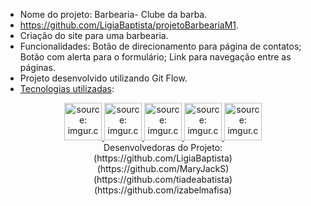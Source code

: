 * Nome do projeto: Barbearia- Clube da barba.
* https://github.com/LigiaBaptista/projetoBarbeariaM1.
* Criação do site para uma barbearia.
* Funcionalidades: Botão de direcionamento para página de contatos; Botão com alerta para o formulário; Link para navegação entre as páginas.
* Projeto desenvolvido utilizando Git Flow.
* [Tecnologias utilizadas](#tecnologias-utilizadas):
<div align="center">
    <a href="#">    
        <img src="https://i.imgur.com/QSU2Ksh.png" title="source: imgur.com" 
        width="60px"/>
    </a>
    <a href="#">
        <img src="https://i.imgur.com/RjWGTVn.png" title="source: imgur.com" 
        width="60px"/>
    </a>
    <a href="#">
        <img src="https://i.imgur.com/fFUhinJ.png" title="source: imgur.com" 
        width="60px"/>
    </a>
    <a href="#">
        <img src="https://i.imgur.com/r5TIjbs.png" title="source: imgur.com" 
        width="60px"/>
    </a>
     <a href="#">    
        <img src="https://i.imgur.com/Qx9OlTM.png" title="source: imgur.com" 
        width="60px"/>
    </a>
<br />
Desenvolvedoras do Projeto:<br>(https://github.com/LigiaBaptista)<br>(https://github.com/MaryJackS)<br>(https://github.com/tiadeabatista)<br>(https://github.com/izabelmafisa)
